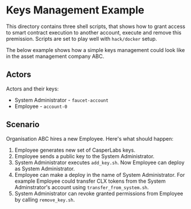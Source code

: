 # Keys Management Example

This directory contains three shell scripts, that shows how to grant access to smart contract execution to another account, execute and remove this premission. Scripts are set to play well with `hack/docker` setup. 

The below example shows how a simple keys management could look like in the asset management company ABC. 

## Actors

Actors and their keys:
- System Administrator - `faucet-account`
- Employee - `account-0`

## Scenario

Organisation ABC hires a new Employee. Here's what should happen:
1. Employee generates new set of CasperLabs keys.
2. Employee sends a public key to the System Administrator.
3. System Administrator executes `add_key.sh`. Now Employee can deploy as System Administrator.
4. Employee can make a deploy in the name of System Administrator. For example Employee could transfer CLX tokens from the System Adminstrator's account using `transfer_from_system.sh`.
5. System Administrator can revoke granted permissions from Employee by calling `remove_key.sh`.
